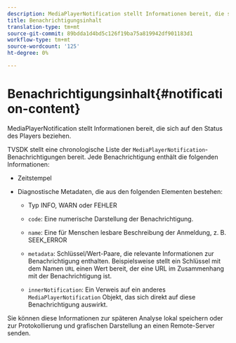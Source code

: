 ```yaml
---
description: MediaPlayerNotification stellt Informationen bereit, die sich auf den Status des Players beziehen.
title: Benachrichtigungsinhalt
translation-type: tm+mt
source-git-commit: 89bdda1d4bd5c126f19ba75a819942df901183d1
workflow-type: tm+mt
source-wordcount: '125'
ht-degree: 0%

---
```



# Benachrichtigungsinhalt{#notification-content}

MediaPlayerNotification stellt Informationen bereit, die sich auf den Status des Players beziehen.

TVSDK stellt eine chronologische Liste der `MediaPlayerNotification`-Benachrichtigungen bereit. Jede Benachrichtigung enthält die folgenden Informationen:

* Zeitstempel
* Diagnostische Metadaten, die aus den folgenden Elementen bestehen:

   * Typ INFO, WARN oder FEHLER
   * `code`: Eine numerische Darstellung der Benachrichtigung.
   * `name`: Eine für Menschen lesbare Beschreibung der Anmeldung, z. B. SEEK_ERROR
   * `metadata`: Schlüssel/Wert-Paare, die relevante Informationen zur Benachrichtigung enthalten. Beispielsweise stellt ein Schlüssel mit dem Namen `URL` einen Wert bereit, der eine URL im Zusammenhang mit der Benachrichtigung ist.

   * `innerNotification`: Ein Verweis auf ein anderes  `MediaPlayerNotification` Objekt, das sich direkt auf diese Benachrichtigung auswirkt.

Sie können diese Informationen zur späteren Analyse lokal speichern oder zur Protokollierung und grafischen Darstellung an einen Remote-Server senden.
